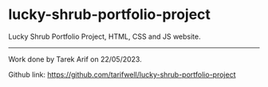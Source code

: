# lucky-shrub-portfolio-project

Lucky Shrub Portfolio Project, HTML, CSS and JS website.


----------
Work done by Tarek Arif on 22/05/2023.

Github link:
https://github.com/tarifwell/lucky-shrub-portfolio-project
